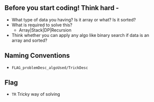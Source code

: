 ## Before you start coding! Think hard -
- What type of data you having? Is it array or what? Is it sorted?
- What is required to solve this?
  - Array|Stack|DP|Recursion
- Think whether you can apply any algo like binary search if data is an array and sorted?

## Naming Conventions
- `FLAG_problemDesc_algoUsed/TrickDesc`

## Flag
- `TR` Tricky way of solving